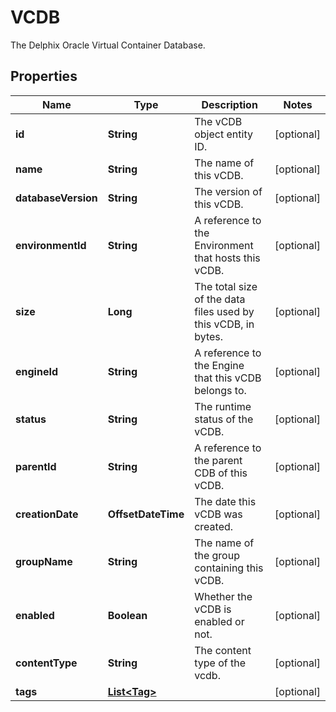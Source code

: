 

# VCDB

The Delphix Oracle Virtual Container Database.

## Properties

Name | Type | Description | Notes
------------ | ------------- | ------------- | -------------
**id** | **String** | The vCDB object entity ID. |  [optional]
**name** | **String** | The name of this vCDB. |  [optional]
**databaseVersion** | **String** | The version of this vCDB. |  [optional]
**environmentId** | **String** | A reference to the Environment that hosts this vCDB. |  [optional]
**size** | **Long** | The total size of the data files used by this vCDB, in bytes. |  [optional]
**engineId** | **String** | A reference to the Engine that this vCDB belongs to. |  [optional]
**status** | **String** | The runtime status of the vCDB. |  [optional]
**parentId** | **String** | A reference to the parent CDB of this vCDB. |  [optional]
**creationDate** | **OffsetDateTime** | The date this vCDB was created. |  [optional]
**groupName** | **String** | The name of the group containing this vCDB. |  [optional]
**enabled** | **Boolean** | Whether the vCDB is enabled or not. |  [optional]
**contentType** | **String** | The content type of the vcdb. |  [optional]
**tags** | [**List&lt;Tag&gt;**](Tag.md) |  |  [optional]



